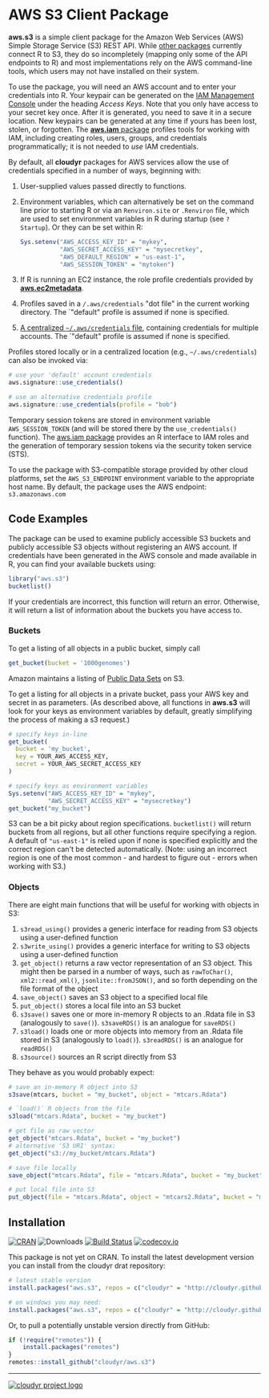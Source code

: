 # AWS S3 Client Package

**aws.s3** is a simple client package for the Amazon Web Services (AWS) Simple Storage Service (S3) REST API. While [other packages](https://github.com/ropensci/webservices#amazon) currently connect R to S3, they do so incompletely (mapping only some of the API endpoints to R) and most implementations rely on the AWS command-line tools, which users may not have installed on their system.

To use the package, you will need an AWS account and to enter your credentials into R. Your keypair can be generated on the [IAM Management Console](https://aws.amazon.com/) under the heading *Access Keys*. Note that you only have access to your secret key once. After it is generated, you need to save it in a secure location. New keypairs can be generated at any time if yours has been lost, stolen, or forgotten. The [**aws.iam** package](https://github.com/cloudyr/aws.iam) profiles tools for working with IAM, including creating roles, users, groups, and credentials programmatically; it is not needed to *use* IAM credentials.

By default, all **cloudyr** packages for AWS services allow the use of credentials specified in a number of ways, beginning with:

 1. User-supplied values passed directly to functions.
 2. Environment variables, which can alternatively be set on the command line prior to starting R or via an `Renviron.site` or `.Renviron` file, which are used to set environment variables in R during startup (see `? Startup`). Or they can be set within R:
 
    ```R
    Sys.setenv("AWS_ACCESS_KEY_ID" = "mykey",
               "AWS_SECRET_ACCESS_KEY" = "mysecretkey",
               "AWS_DEFAULT_REGION" = "us-east-1",
               "AWS_SESSION_TOKEN" = "mytoken")
    ```
 3. If R is running an EC2 instance, the role profile credentials provided by [**aws.ec2metadata**](https://cran.r-project.org/package=aws.ec2metadata).
 4. Profiles saved in a `/.aws/credentials` "dot file" in the current working directory. The `"default" profile is assumed if none is specified.
 5. [A centralized `~/.aws/credentials` file](https://blogs.aws.amazon.com/security/post/Tx3D6U6WSFGOK2H/A-New-and-Standardized-Way-to-Manage-Credentials-in-the-AWS-SDKs), containing credentials for multiple accounts. The `"default" profile is assumed if none is specified.

Profiles stored locally or in a centralized location (e.g., `~/.aws/credentials`) can also be invoked via:

```R
# use your 'default' account credentials
aws.signature::use_credentials()

# use an alternative credentials profile
aws.signature::use_credentials(profile = "bob")
```

Temporary session tokens are stored in environment variable `AWS_SESSION_TOKEN` (and will be stored there by the `use_credentials()` function). The [aws.iam package](https://github.com/cloudyr/aws.iam/) provides an R interface to IAM roles and the generation of temporary session tokens via the security token service (STS).

To use the package with S3-compatible storage provided by other cloud platforms, set the `AWS_S3_ENDPOINT` environment variable to the appropriate host name. By default, the package uses the AWS endpoint: `s3.amazonaws.com`


## Code Examples

The package can be used to examine publicly accessible S3 buckets and publicly accessible S3 objects without registering an AWS account. If credentials have been generated in the AWS console and made available in R, you can find your available buckets using:

```R
library("aws.s3")
bucketlist()
```

If your credentials are incorrect, this function will return an error. Otherwise, it will return a list of information about the buckets you have access to.

### Buckets

To get a listing of all objects in a public bucket, simply call

```R
get_bucket(bucket = '1000genomes')
```

Amazon maintains a listing of [Public Data Sets](https://aws.amazon.com/datasets) on S3.

To get a listing for all objects in a private bucket, pass your AWS key and secret in as parameters.  (As described above, all functions in **aws.s3** will look for your keys as environment variables by default, greatly simplifying the process of making a s3 request.)

```R
# specify keys in-line
get_bucket(
  bucket = 'my_bucket',
  key = YOUR_AWS_ACCESS_KEY,
  secret = YOUR_AWS_SECRET_ACCESS_KEY
)

# specify keys as environment variables
Sys.setenv("AWS_ACCESS_KEY_ID" = "mykey",
           "AWS_SECRET_ACCESS_KEY" = "mysecretkey")
get_bucket("my_bucket")
```

S3 can be a bit picky about region specifications. `bucketlist()` will return buckets from all regions, but all other functions require specifying a region. A default of `"us-east-1"` is relied upon if none is specified explicitly and the correct region can't be detected automatically. (Note: using an incorrect region is one of the most common - and hardest to figure out - errors when working with S3.)

### Objects

There are eight main functions that will be useful for working with objects in S3:

 1. `s3read_using()` provides a generic interface for reading from S3 objects using a user-defined function
 2. `s3write_using()` provides a generic interface for writing to S3 objects using a user-defined function
 3. `get_object()` returns a raw vector representation of an S3 object. This might then be parsed in a number of ways, such as `rawToChar()`, `xml2::read_xml()`, `jsonlite::fromJSON()`, and so forth depending on the file format of the object
 4. `save_object()` saves an S3 object to a specified local file
 5. `put_object()` stores a local file into an S3 bucket
 6. `s3save()` saves one or more in-memory R objects to an .Rdata file in S3 (analogously to `save()`). `s3saveRDS()` is an analogue for `saveRDS()`
 7. `s3load()` loads one or more objects into memory from an .Rdata file stored in S3 (analogously to `load()`). `s3readRDS()` is an analogue for `readRDS()`
 8. `s3source()` sources an R script directly from S3

They behave as you would probably expect:

```R
# save an in-memory R object into S3
s3save(mtcars, bucket = "my_bucket", object = "mtcars.Rdata")

# `load()` R objects from the file
s3load("mtcars.Rdata", bucket = "my_bucket")

# get file as raw vector
get_object("mtcars.Rdata", bucket = "my_bucket")
# alternative 'S3 URI' syntax:
get_object("s3://my_bucket/mtcars.Rdata")

# save file locally
save_object("mtcars.Rdata", file = "mtcars.Rdata", bucket = "my_bucket")

# put local file into S3
put_object(file = "mtcars.Rdata", object = "mtcars2.Rdata", bucket = "my_bucket")
```


## Installation

[![CRAN](https://www.r-pkg.org/badges/version/aws.s3)](https://cran.r-project.org/package=aws.s3)
![Downloads](https://cranlogs.r-pkg.org/badges/aws.s3)
[![Build Status](https://travis-ci.org/cloudyr/aws.s3.png?branch=master)](https://travis-ci.org/cloudyr/aws.s3)
[![codecov.io](https://codecov.io/github/cloudyr/aws.s3/coverage.svg?branch=master)](https://codecov.io/github/cloudyr/aws.s3?branch=master)

This package is not yet on CRAN. To install the latest development version you can install from the cloudyr drat repository:

```R
# latest stable version
install.packages("aws.s3", repos = c("cloudyr" = "http://cloudyr.github.io/drat"))

# on windows you may need:
install.packages("aws.s3", repos = c("cloudyr" = "http://cloudyr.github.io/drat"), INSTALL_opts = "--no-multiarch")
```

Or, to pull a potentially unstable version directly from GitHub:

```R
if (!require("remotes")) {
    install.packages("remotes")
}
remotes::install_github("cloudyr/aws.s3")
```


---
[![cloudyr project logo](http://i.imgur.com/JHS98Y7.png)](https://github.com/cloudyr)
